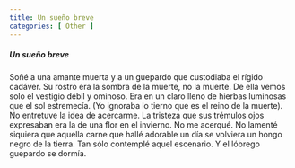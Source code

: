 ```yaml
--- 
title: Un sueño breve 
categories: [ Other ]
---
```


##### Un sueño breve

 Soñé a una amante muerta y a un guepardo que custodiaba el rígido cadáver. Su
 rostro era la sombra de la muerte, no la muerte. De ella vemos solo el vestigio
 débil y ominoso. Era en un claro lleno de hierbas luminosas que el sol
 estremecía. (Yo ignoraba lo tierno que es el reino de la muerte). No entretuve
 la idea de acercarme. La tristeza que sus trémulos ojos expresaban era la de
 una flor en el invierno. No me acerqué. No lamenté siquiera que aquella carne
 que hallé adorable un día se volviera un hongo negro de la tierra. Tan sólo
 contemplé aquel escenario. Y el lóbrego guepardo se dormía.

